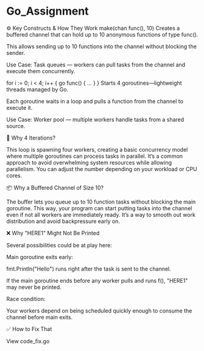 # Go_Assignment

⚙️ Key Constructs & How They Work
make(chan func(), 10)
Creates a buffered channel that can hold up to 10 anonymous functions of type func().

This allows sending up to 10 functions into the channel without blocking the sender.

Use Case: Task queues — workers can pull tasks from the channel and execute them concurrently.

for i := 0; i < 4; i++ { go func() { ... } }
Starts 4 goroutines—lightweight threads managed by Go.

Each goroutine waits in a loop and pulls a function from the channel to execute it.

Use Case: Worker pool — multiple workers handle tasks from a shared source.

🔄 Why 4 Iterations?

This loop is spawning four workers, creating a basic concurrency model where multiple goroutines can process tasks in parallel. It’s a common approach to avoid overwhelming system resources while allowing parallelism. You can adjust the number depending on your workload or CPU cores.

📦 Why a Buffered Channel of Size 10?

The buffer lets you queue up to 10 function tasks without blocking the main goroutine. This way, your program can start putting tasks into the channel even if not all workers are immediately ready. It’s a way to smooth out work distribution and avoid backpressure early on.

❌ Why "HERE1" Might Not Be Printed

Several possibilities could be at play here:

Main goroutine exits early:

fmt.Println("Hello") runs right after the task is sent to the channel.

If the main goroutine ends before any worker pulls and runs f(), "HERE1" may never be printed.

Race condition:

Your workers depend on being scheduled quickly enough to consume the channel before main exits.

✅ How to Fix That

View code_fix.go
